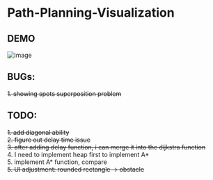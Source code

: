 # Path-Planning-Visualization

## DEMO

![image](https://github.com/frostace/Path-Planning-Visualization/blob/master/dijkstra%20-%20demo.gif)


## BUGs:

~~1. showing spots superposition problem~~

## TODO:
~~1. add diagonal ability~~<br>
~~2. figure out delay time issue~~<br>
~~3. after adding delay function, i can merge it into the dijkstra function~~<br>
4. I need to implement heap first to implement A*<br>
5. implement A* function, compare<br>
~~5. UI adjustment: rounded rectangle -> obstacle~~<br>
